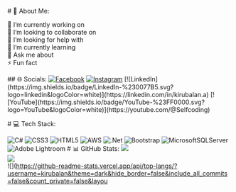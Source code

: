 # 💫 About Me: 



 
 🔭 I’m currently working on<br>👯 I’m looking to collaborate on<br>🤝 I’m looking for help with<br>🌱 I’m currently learning<br>💬 Ask me about<br>⚡ Fun fact 
  
  
 ## 🌐 Socials: 
 [![Facebook](https://img.shields.io/badge/Facebook-%231877F2.svg?logo=Facebook&logoColor=white)](https://facebook.com/kirubalan) [![Instagram](https://img.shields.io/badge/Instagram-%23E4405F.svg?logo=Instagram&logoColor=white)](https://instagram.com/imperial_red_) [![LinkedIn](https://img.shields.io/badge/LinkedIn-%230077B5.svg?logo=linkedin&logoColor=white)](https://linkedin.com/in/kirubalan.a) [![YouTube](https://img.shields.io/badge/YouTube-%23FF0000.svg?logo=YouTube&logoColor=white)](https://youtube.com/@Selfcoding)  
  
 # 💻 Tech Stack: 
 
![C#](https://img.shields.io/badge/c%23-%23239120.svg?style=for-the-badge&logo=c-sharp&logoColor=white) ![CSS3](https://img.shields.io/badge/css3-%231572B6.svg?style=for-the-badge&logo=css3&logoColor=white) ![HTML5](https://img.shields.io/badge/html5-%23E34F26.svg?style=for-the-badge&logo=html5&logoColor=white) ![AWS](https://img.shields.io/badge/AWS-%23FF9900.svg?style=for-the-badge&logo=amazon-aws&logoColor=white) ![.Net](https://img.shields.io/badge/.NET-5C2D91?style=for-the-badge&logo=.net&logoColor=white) ![Bootstrap](https://img.shields.io/badge/bootstrap-%23563D7C.svg?style=for-the-badge&logo=bootstrap&logoColor=white) ![MicrosoftSQLServer](https://img.shields.io/badge/Microsoft%20SQL%20Sever-CC2927?style=for-the-badge&logo=microsoft%20sql%20server&logoColor=white) ![Adobe Lightroom](https://img.shields.io/badge/Adobe%20Lightroom-31A8FF.svg?style=for-the-badge&logo=Adobe%20Lightroom&logoColor=white) 
 # 📊 GitHub Stats: 
 ![](https://github-readme-stats.vercel.app/api?username=kirubalan&theme=dark&hide_border=false&include_all_commits=false&count_private=false)<br/> 
 ![](https://github-readme-streak-stats.herokuapp.com/?user=kirubalan&theme=dark&hide_border=false)<br/> 
 ![](https://github-readme-stats.vercel.app/api/top-langs/?username=kirubalan&theme=dark&hide_border=false&include_all_commits=false&count_private=false&layou
